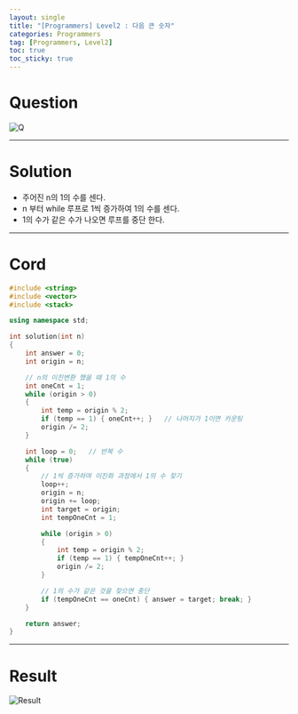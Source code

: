 ```yaml
---
layout: single
title: "[Programmers] Level2 : 다음 큰 숫자"
categories: Programmers
tag: [Programmers, Level2]
toc: true
toc_sticky: true
---
```


# Question
![Q](https://user-images.githubusercontent.com/97664446/197811147-1560639b-d649-4446-8729-5e51a2758291.PNG)

***

# Solution
- 주어진 n의 1의 수를 센다.
- n 부터 while 루프로 1씩 증가하여 1의 수를 센다.
- 1의 수가 같은 수가 나오면 루프를 중단 한다.

***

# Cord
```c++
#include <string>
#include <vector>
#include <stack>

using namespace std;

int solution(int n)
{
    int answer = 0;
    int origin = n;

    // n의 이진변환 했을 때 1의 수
    int oneCnt = 1;
    while (origin > 0)
    {
        int temp = origin % 2;
        if (temp == 1) { oneCnt++; }   // 나머지가 1이면 카운팅
        origin /= 2;
    }

    int loop = 0;   // 반복 수
    while (true)
    {
        // 1씩 증가하며 이진화 과정에서 1의 수 찾기
        loop++;
        origin = n;
        origin += loop;
        int target = origin;
        int tempOneCnt = 1;

        while (origin > 0)
        {
            int temp = origin % 2;
            if (temp == 1) { tempOneCnt++; }
            origin /= 2;
        }

        // 1의 수가 같은 것을 찾으면 중단
        if (tempOneCnt == oneCnt) { answer = target; break; }
    }

    return answer;
}
```

***

# Result
![Result](https://user-images.githubusercontent.com/97664446/197811151-232f6487-d9a7-41de-b32a-a4c59eca0c06.PNG)
